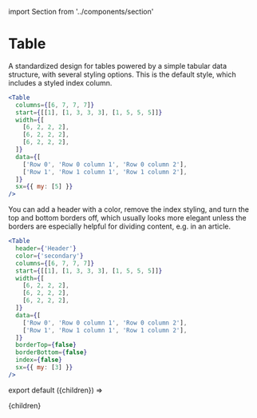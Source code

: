 import Section from '../components/section'

# Table

A standardized design for tables powered by a simple tabular data structure, with several styling options. This is the default style, which includes a styled index column.

```jsx live
<Table
  columns={[6, 7, 7, 7]}
  start={[[1], [1, 3, 3, 3], [1, 5, 5, 5]]}
  width={[
    [6, 2, 2, 2],
    [6, 2, 2, 2],
    [6, 2, 2, 2],
  ]}
  data={[
    ['Row 0', 'Row 0 column 1', 'Row 0 column 2'],
    ['Row 1', 'Row 1 column 1', 'Row 1 column 2'],
  ]}
  sx={{ my: [5] }}
/>
```

You can add a header with a color, remove the index styling, and turn the top and bottom borders off, which usually looks more elegant unless the borders are especially helpful for dividing content, e.g. in an article.

```jsx live
<Table
  header={'Header'}
  color={'secondary'}
  columns={[6, 7, 7, 7]}
  start={[[1], [1, 3, 3, 3], [1, 5, 5, 5]]}
  width={[
    [6, 2, 2, 2],
    [6, 2, 2, 2],
    [6, 2, 2, 2],
  ]}
  data={[
    ['Row 0', 'Row 0 column 1', 'Row 0 column 2'],
    ['Row 1', 'Row 1 column 1', 'Row 1 column 2'],
  ]}
  borderTop={false}
  borderBottom={false}
  index={false}
  sx={{ my: [3] }}
/>
```

export default ({children}) => <Section name='table'>{children}</Section>
